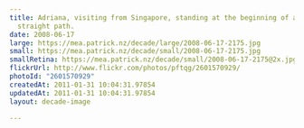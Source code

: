 ```yaml
---
title: Adriana, visiting from Singapore, standing at the beginning of a crazy
  straight path.
date: 2008-06-17
large: https://mea.patrick.nz/decade/large/2008-06-17-2175.jpg
small: https://mea.patrick.nz/decade/small/2008-06-17-2175.jpg
smallRetina: https://mea.patrick.nz/decade/small/2008-06-17-2175@2x.jpg
flickrUrl: http://www.flickr.com/photos/pftqg/2601570929/
photoId: "2601570929"
createdAt: 2011-01-31 10:04:31.97854
updatedAt: 2011-01-31 10:04:31.97854
layout: decade-image

---
```


